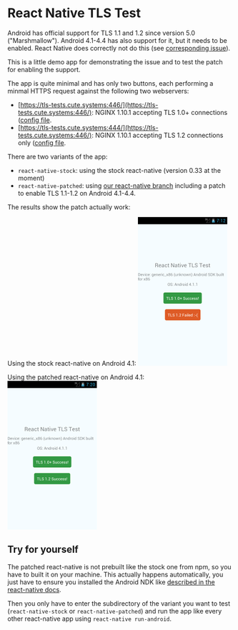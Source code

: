 # React Native TLS Test

Android has official support for TLS 1.1 and 1.2 since version 5.0 ("Marshmallow"). Android 4.1-4.4 has also support for it, but it needs to be enabled. React Native does correctly not do this (see [corresponding issue](https://github.com/facebook/react-native/issues/7192)).

This is a little demo app for demonstrating the issue and to test the patch for enabling the support.

The app is quite minimal and has only two buttons, each performing a minmal HTTPS request against the following two webservers:

* [https://tls-tests.cute.systems:446/](https://tls-tests.cute.systems:446/): NGINX 1.10.1 accepting TLS 1.0+ connections ([config file](./server/nginx-tls1.0-1.2.conf).
* [https://tls-tests.cute.systems:444/](https://tls-tests.cute.systems:446/): NGINX 1.10.1 accepting TLS 1.2 connections only ([config file](./server/nginx-tls1.2.conf).

There are two variants of the app:

* `react-native-stock`: using the stock react-native (version 0.33 at the moment)
* `react-native-patched`: using [our react-native branch](https://github.com/bringnow/react-native/tree/enable-tls-1.2) including a patch to enable TLS 1.1-1.2 on Android 4.1-4.4.

The results show the patch actually work:

Using the stock react-native on Android 4.1:
![react-native-stock on Android 4.1](./screenshots/react-native-stock-android-4.1.png)

Using the patched react-native on Android 4.1:
![react-native-patched on Android 4.1](./screenshots/react-native-patched-android-4.1.png)

## Try for yourself

The patched react-native is not prebuilt like the stock one from npm, so you have to built it on your machine. This actually happens automatically, you just have to ensure you installed the Android NDK like [described in the react-native docs](https://facebook.github.io/react-native/docs/android-building-from-source.html).

Then you only have to enter the subdirectory of the variant you want to test (`react-native-stock` or `react-native-patched`) and run the app like every other react-native app using `react-native run-android`.
